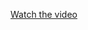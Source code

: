 [Watch the video](https://drive.google.com/file/d/1AOozvMyQTIfstRvptcvS0xIFo3XHGolH/view?usp=sharing)
